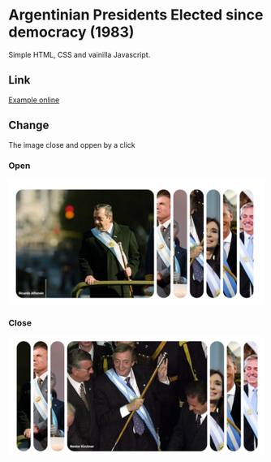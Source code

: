 # Argentinian Presidents Elected since democracy (1983)

Simple HTML, CSS and vainilla Javascript.

## Link

[Example online](img/examples/open.png)

## Change

The image close and oppen by a click

### Open

![open](img/examples/open.png)

### Close

![close](img/examples/close.png)